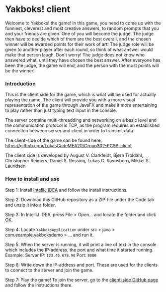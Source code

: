 # Yakboks! client
Welcome to Yakboks! the game! In this game, you need to come up with the funniest, cleverest and most creative answers, to random prompts that you and your friends are given. One of you will become the judge. The judge then have to decide which of them are the best overall, and the chosen winner will be awarded points for their work of art! The judge role will be given to another player after each round, so think of what answer would make that person laugh. Don't worry! The judge does not know who answered what, until they have chosen the best answer.  After everyone has been the judge, the game will end, and the person with the most points will be the winner!
### Introduction
This is the client side for the game, which is what will be used for actually playing the game. The client will provide you with a more visual representation of the game through JavaFX and make it more entertaining to play rather than just typing text input in the console.

The server contains multi-threadding and networking on a basic level and the communication protocol is TCP, as the program requires an established connection between server and client in order to transmit data. 

The client-side of the game can be found here: https://github.com/LukasGadeMEA20/Group302-PCSS-client

The client side is developed by August V. Clarkfeldt, Bjørn Troldahl, Christopher Reimers, Daniel S. Rossing, Lukas G. Ravnsborg, Mikkel S. Lauridsen

### How to install and use
Step 1: Install [IntelliJ IDEA](https://www.jetbrains.com/idea/download/#section=windows) and follow the install instructions.

Step 2: Download this GitHub repository as a ZIP-file under the Code tab and unzip it into a folder.

Step 3: In IntelliJ IDEA, press File > Open... and locate the folder and click OK.

Step 4: Locate ```YakboksApplication``` under src > java > com.example.yakboksdemo > ... and run it.

Step 5: When the server is running, it will print a line of text in the console which includes the IP-address, the port and what time it started running.  
Example: Server IP: ```123.45.678.90``` Port: ```8000```

Step 6: Write down the IP-address and port. These are used for the clients to connect to the server and join the game.

Step 7: Play the game! To join the server, go to the [client-side GitHub page](https://github.com/LukasGadeMEA20/Group302-PCSS-client) and follow the instructions there.
